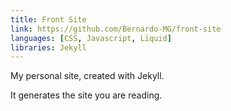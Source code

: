 ```yaml
---
title: Front Site
link: https://github.com/Bernardo-MG/front-site
languages: [CSS, Javascript, Liquid]
libraries: Jekyll
---
```

My personal site, created with Jekyll.

It generates the site you are reading.
